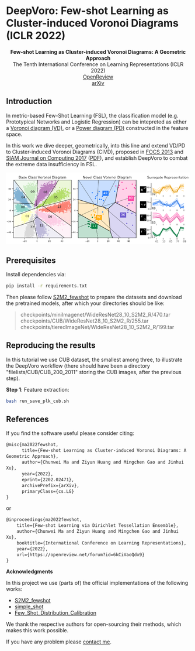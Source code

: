 # DeepVoro: Few-shot Learning as Cluster-induced Voronoi Diagrams (ICLR 2022)

<div align="center">
  <b>Few-shot Learning as Cluster-induced Voronoi Diagrams: A Geometric Approach</b>
</div>

<div align="center">
  The Tenth International Conference on Learning Representations (ICLR 2022)
</div>

<div align="center">
  <a href="https://openreview.net/forum?id=6kCiVaoQdx9">OpenReview</a>
</div>
<div align="center">
  <a href="https://arxiv.org/abs/2202.02471">arXiv</a>
</div>

## Introduction

In metric-based Few-Shot Learning (FSL), the classification model (e.g. Prototypical Networks and Logistic Regression) can be intepreted as either a [Voronoi diagram (VD)](https://en.wikipedia.org/wiki/Voronoi_diagram), or a [Power diagram (PD)](https://en.wikipedia.org/wiki/Power_diagram) constructed in the feature space.

In this work we dive deeper, geometrically, into this line and extend VD/PD to Cluster-induced Voronoi Diagrams (CIVD), proposed in [FOCS 2013](https://ieeexplore.ieee.org/document/6686175) and [SIAM Journal on Computing 2017](https://epubs.siam.org/doi/pdf/10.1137/15M1044874) ([PDF](https://ieeexplore.ieee.org/iel7/6685222/6686124/06686175.pdf?casa_token=GGuzxr8aLFIAAAAA:Rd0PS1RlLftuYLlDvmaKV9Y-FhKv9cZPmvADugH5YdREm5KgTWwTcDdVYqujrxI06-Pxi4RmCA)), and establish DeepVoro to combat the extreme data insufficiency in FSL.

<p align="center">
  <img src="./img/demo_mnist.png">
</p>

## Prerequisites

Install dependencies via:

```bash
pip install -r requirements.txt
```

Then please follow [S2M2_fewshot](https://github.com/nupurkmr9/S2M2_fewshot) to prepare the datasets and download the pretrained models, after which your directories should be like:

> checkpoints/miniImagenet/WideResNet28_10_S2M2_R/470.tar
> checkpoints/CUB/WideResNet28_10_S2M2_R/255.tar
> checkpoints/tieredImageNet/WideResNet28_10_S2M2_R/199.tar

## Reproducing the results

In this tutorial we use CUB dataset, the smallest among three, to illustrate the DeepVoro workflow (there should have been a directory "filelists/CUB/CUB_200_2011" storing the CUB images, after the previous step).

**Step 1**: Feature extraction:
```bash
bash run_save_plk_cub.sh
```


## References

If you find the software useful please consider citing:

```
@misc{ma2022fewshot,
      title={Few-shot Learning as Cluster-induced Voronoi Diagrams: A Geometric Approach},
      author={Chunwei Ma and Ziyun Huang and Mingchen Gao and Jinhui Xu},
      year={2022},
      eprint={2202.02471},
      archivePrefix={arXiv},
      primaryClass={cs.LG}
}
```

or

```
@inproceedings{ma2022fewshot,
    title={Few-shot Learning via Dirichlet Tessellation Ensemble},
    author={Chunwei Ma and Ziyun Huang and Mingchen Gao and Jinhui Xu},
    booktitle={International Conference on Learning Representations},
    year={2022},
    url={https://openreview.net/forum?id=6kCiVaoQdx9}
}
```

**Acknowledgments**

In this project we use (parts of) the official implementations of the following works:

* [S2M2_fewshot](https://github.com/nupurkmr9/S2M2_fewshot)
* [simple_shot](https://github.com/mileyan/simple_shot)
* [Few_Shot_Distribution_Calibration](https://github.com/ShuoYang-1998/Few_Shot_Distribution_Calibration)

We thank the respective authors for open-sourcing their methods, which makes this work possible.

If you have any problem please [contact me](mailto:chunweim@buffalo.edu).
